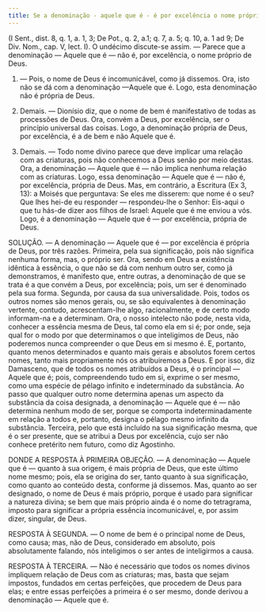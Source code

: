 ```yaml
---
title: Se a denominação - aquele que é - é por excelência o nome próprio de Deus
---
```


(I Sent., dist. 8, q. 1, a. 1, 3; De Pot., q. 2, a.1; q. 7, a. 5; q. 10, a. 1 ad 9; De Div. Nom., cap. V, lect. I).
  O undécimo discute-se assim. — Parece que a denominação — Aquele que é — não é, por excelência, o nome próprio de Deus.  

1. — Pois, o nome de Deus é incomunicável, como já dissemos. Ora, isto não se dá com a denominação —Aquele que é. Logo, esta denominação não é própria de Deus.  

2. Demais. — Dionísio diz, que o nome de bem é manifestativo de todas as processões de Deus. Ora, convém a Deus, por excelência, ser o princípio universal das coisas. Logo, a denominação própria de Deus, por excelência, é a de bem e não Aquele que é.  

3. Demais. — Todo nome divino parece que deve implicar uma relação com as criaturas, pois não conhecemos a Deus senão por meio destas. Ora, a denominação — Aquele que é — não implica nenhuma relação com as criaturas. Logo, essa denominação — Aquele que é — não é, por excelência, própria de Deus.  Mas, em contrário, a Escritura (Ex 3, 13): a Moisés que perguntava: Se eles me disserem: que nome é o seu? Que lhes hei-de eu responder — respondeu-lhe o Senhor: Eis-aqui o que tu hás-de dizer aos filhos de Israel: Aquele que é me enviou a vós. Logo, é a denominação — Aquele que é — por excelência, própria de Deus.  

SOLUÇÃO. — A denominação — Aquele que é — por excelência é própria de Deus, por três razões. Primeira, pela sua significação, pois não significa nenhuma forma, mas, o próprio ser. Ora, sendo em Deus a existência idêntica à essência, o que não se dá com nenhum outro ser, como já demonstramos, é manifesto que, entre outras, a denominação de que se trata é a que convém a Deus, por excelência; pois, um ser é denominado pela sua forma.  Segunda, por causa da sua universalidade. Pois, todos os outros nomes são menos gerais, ou, se são equivalentes à denominação vertente, contudo, acrescentam-lhe algo, racionalmente, e de certo modo informam-na e a determinam. Ora, o nosso intelecto não pode, nesta vida, conhecer a essência mesma de Deus, tal como ela em si é; por onde, seja qual for o modo por que determinamos o que inteligimos de Deus, não poderemos nunca compreender o que Deus em si mesmo é. E, portanto, quanto menos determinados e quanto mais gerais e absolutos forem certos nomes, tanto mais propriamente nós os atribuiremos a Deus. E por isso, diz Damasceno, que de todos os nomes atribuídos a Deus, é o principal — Aquele que é; pois, compreendendo tudo em si, exprime o ser mesmo, como uma espécie de pélago infinito e indeterminado da substância. Ao passo que qualquer outro nome determina apenas um aspecto da substância da coisa designada, a denominação — Aquele que é — não determina nenhum modo de ser, porque se comporta indeterminadamente em relação a todos e, portanto, designa o pélago mesmo infinito da substância.  Terceira, pelo que está incluído na sua significação mesma, que é o ser presente, que se atribui a Deus por excelência, cujo ser não conhece pretérito nem futuro, como diz Agostinho.  

DONDE A RESPOSTA À PRIMEIRA OBJEÇÃO. — A denominação — Aquele que é — quanto à sua origem, é mais própria de Deus, que este último nome mesmo; pois, ela se origina do ser, tanto quanto à sua significação, como quanto ao conteúdo desta, conforme já dissemos. Mas, quanto ao ser designado, o nome de Deus é mais próprio, porque é usado para significar a natureza divina; se bem que mais próprio ainda é o nome do tetragrama, imposto para significar a própria essência incomunicável, e, por assim dizer, singular, de Deus.  

RESPOSTA À SEGUNDA. — O nome de bem é o principal nome de Deus, como causa; mas, não de Deus, considerado em absoluto, pois absolutamente falando, nós inteligimos o ser antes de inteligirmos a causa.  

RESPOSTA À TERCEIRA. — Não é necessário que todos os nomes divinos impliquem relação de Deus com as criaturas; mas, basta que sejam impostos, fundados em certas perfeições, que procedem de Deus para elas; e entre essas perfeições a primeira é o ser mesmo, donde derivou a denominação — Aquele que é.